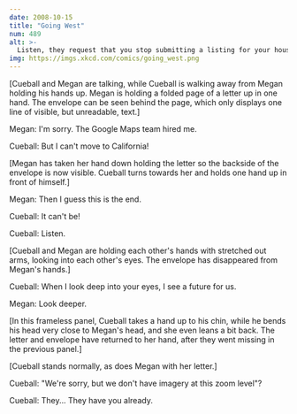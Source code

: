 ```yaml
---
date: 2008-10-15
title: "Going West"
num: 489
alt: >-
  Listen, they request that you stop submitting a listing for your house labeled 'WHERE YOU BROKE MY HEART'.
img: https://imgs.xkcd.com/comics/going_west.png
---
```

[Cueball and Megan are talking, while Cueball is walking away from Megan holding his hands up. Megan is holding a folded page of a letter up in one hand. The envelope can be seen behind the page, which only displays one line of visible, but unreadable, text.]

Megan: I'm sorry. The Google Maps team hired me.

Cueball: But I can't move to California!

[Megan has taken her hand down holding the letter so the backside of the envelope is now visible. Cueball turns towards her and holds one hand up in front of himself.]

Megan: Then I guess this is the end.

Cueball: It can't be!

Cueball: Listen.

[Cueball and Megan are holding each other's hands with stretched out arms, looking into each other's eyes. The envelope has disappeared from Megan's hands.]

Cueball: When I look deep into your eyes, I see a future for us.

Megan: Look deeper.

[In this frameless panel, Cueball takes a hand up to his chin, while he bends his head very close to Megan's head, and she even leans a bit back. The letter and envelope have returned to her hand, after they went missing in the previous panel.]

[Cueball stands normally, as does Megan with her letter.]

Cueball: "We're sorry, but we don't have imagery at this zoom level"?

Cueball: They... They have you already.